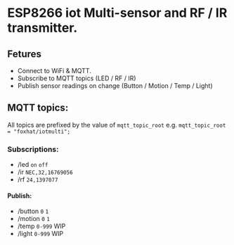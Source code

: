 # ESP8266 iot Multi-sensor and RF / IR transmitter.

## Fetures
- Connect to WiFi & MQTT.
- Subscribe to MQTT topics (LED / RF / IR)
- Publish sensor readings on change (Button / Motion / Temp / Light)

## MQTT topics:

All topics are prefixed by the value of `mqtt_topic_root` e.g. `mqtt_topic_root = "foxhat/iotmulti";`

### Subscriptions:
- /led `on` `off`
- /ir `NEC,32,16769056`
- /rf `24,1397077`

#### Publish:
- /button `0` `1`
- /motion `0` `1`
- /temp `0-999` WIP
- /light `0-999` WIP
